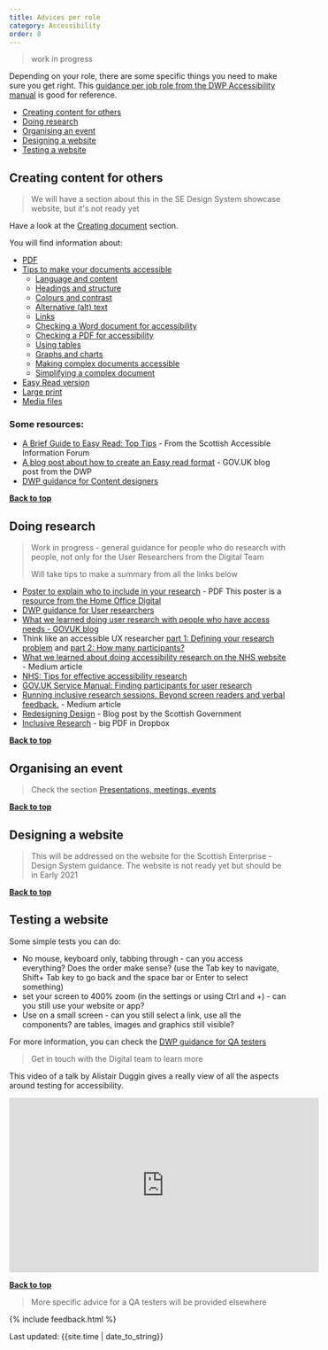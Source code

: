 ```yaml
---
title: Advices per role
category: Accessibility
order: 8
---
```


<blockquote class="red"><p>work in progress</p></blockquote>

Depending on your role, there are some specific things you need to make sure you get right. This [guidance per job role from the DWP Accessibility manual](https://accessibility-manual.dwp.gov.uk/guidance-for-your-job-role) is good for reference.

- [Creating content for others](#creating-content-for-others)
- [Doing research](#doing-research) 
- [Organising an event](#organising-an-event)
- [Designing a website](#designing-a-website)
- [Testing a website](#testing-a-website)

## Creating content for others 

<blockquote class="red"><p>We will have a section about this in the SE Design System showcase website, but it's not ready yet</p></blockquote>

Have a look at the [Creating document](/inclusion/accessibility/document) section.

You will find information about:

- [PDF](/inclusion/accessibility/document#pdf-are-not-recommended)
- [Tips to make your documents accessible](/inclusion/accessibility/document#tips-to-make-your-documents-accessible)
  - [Language and content ](/inclusion/accessibility/document#language-and-content)
  - [Headings and structure](/inclusion/accessibility/document#headings-and-structure)
  - [Colours and contrast](/inclusion/accessibility/document#colours-and-contrast)
  - [Alternative (alt) text](/inclusion/accessibility/document#alternative-alt-text)
  - [Links](/inclusion/accessibility/document#links)
  - [Checking a Word document for accessibility](/inclusion/accessibility/document#checking-a-word-document-for-accessibility)
  - [Checking a PDF for accessibility](/inclusion/accessibility/document#checking-a-pdf-for-accessibility)
  - [Using tables](/inclusion/accessibility/document#using-tables)
  - [Graphs and charts](/inclusion/accessibility/document#graphs-and-charts)
  - [Making complex documents accessible](/inclusion/accessibility/document#making-complex-documents-accessible)
  - [Simplifying a complex document](/inclusion/accessibility/document#simplifying-a-complex-document)
- [Easy Read version](/inclusion/accessibility/document#easy-read-version)
- [Large print](/inclusion/accessibility/document#large-print)
- [Media files](/inclusion/accessibility/document#media-files)

### Some resources:
- [A Brief Guide to Easy Read: Top Tips](http://www.saifscotland.org.uk/information-and-advice/brief-guide-easy-read-documents/brief-guide-easy-read-top-tips/#sthash.P6BlvNot.2F5teQP6.dpbs) - From the Scottish Accessible Information Forum
- [A blog post about how to create an Easy read format](https://accessibility.blog.gov.uk/2019/10/11/how-dwp-used-the-easy-read-format-to-make-its-content-more-accessible/) - GOV.UK blog post from the DWP 
- [DWP guidance for Content designers](https://accessibility-manual.dwp.gov.uk/guidance-for-your-job-role/content-designer)

[**Back to top**]()

## Doing research 

<blockquote class="red"><p>Work in progress - general guidance for people who do research with people, not only for the User Researchers from the Digital Team</p>
  <p>Will take tips to make a summary from all the links below</p>
</blockquote>

- [Poster to explain who to include in your research](/inclusion/accessibility/files/Research-who_to_include_when_.pdf) - PDF
This poster is a [resource from the Home Office Digital](https://github.com/UKHomeOffice/posters/blob/master/accessibility/researching-access-needs/Research-who_to_include_when%3F.pdf)
- [DWP guidance for User researchers](https://accessibility-manual.dwp.gov.uk/guidance-for-your-job-role/user-researcher)
- [What we learned doing user research with people who have access needs - GOVUK blog](https://userresearch.blog.gov.uk/2018/08/09/what-we-learned-doing-user-research-with-people-who-have-access-needs/)
- Think like an accessible UX researcher [part 1: Defining your research problem](https://developer.paciellogroup.com/blog/2019/03/think-like-an-accessible-ux-researcher-part-1-defining-your-research-problem/) and [part 2: How many participants?](https://developer.paciellogroup.com/blog/2019/03/think-like-an-accessible-ux-researcher-part-2/)
- [What we learned about doing accessibility research on the NHS website](https://medium.com/we-are-margot/what-we-learned-about-doing-accessibility-research-on-the-nhs-website-fb9c649943fd) - Medium article
- [NHS: Tips for effective accessibility research](https://digital.nhs.uk/blog/transformation-blog/2019/eight-tips-for-effective-accessibility-research)
- [GOV.UK Service Manual: Finding participants for user research](https://www.gov.uk/service-manual/user-research/find-user-research-participants#recruiting-participants-with-disabilities)
- [Running inclusive research sessions. Beyond screen readers and verbal feedback.](https://medium.com/swlh/running-inclusive-research-sessions-beyond-wheelchairs-and-screen-readers-488362c7103d) - Medium article
- [Redesigning Design](https://blogs.gov.scot/digital/2018/12/17/redesigning-design/) - Blog post by the Scottish Government
- [Inclusive Research](https://www.dropbox.com/s/6iy7waa7lsbvffi/InclusiveResearch%20UCD%20Gathering.pdf?dl=0) - big PDF in Dropbox


[**Back to top**]()

## Organising an event

> Check the section [Presentations, meetings, events](/inclusion/accessibility/presentation-meeting)

[**Back to top**]()

## Designing a website

> This will be addressed on the website for the Scottish Enterprise - Design System guidance. The website is not ready yet but should be in Early 2021

[**Back to top**]()

## Testing a website

Some simple tests you can do:
- No mouse, keyboard only, tabbing through - can you access everything? Does the order make sense? (use the Tab key to navigate, Shift+ Tab key to go back and the space bar or Enter to select something)
- set your screen to 400% zoom (in the settings or using Ctrl and +) - can you still use your website or app?
- Use on a small screen - can you still select a link, use all the components? are tables, images and graphics still visible?

For more information, you can check the [DWP guidance for QA testers](https://accessibility-manual.dwp.gov.uk/guidance-for-your-job-role/qa-tester)

> Get in touch with the Digital team to learn more

This video of a talk by Alistair Duggin gives a really view of all the aspects around testing for accessibility.

<iframe width="560" height="315" title="Accessibility testing: tips to succeed by Alistair Duggin" src="https://www.youtube.com/embed/u1R7QXEzsYw" frameborder="0" allow="accelerometer; autoplay; clipboard-write; encrypted-media; gyroscope; picture-in-picture" allowfullscreen></iframe>

[**Back to top**]()

<blockquote class="red"><p>More specific advice for a QA testers will be provided elsewhere </p></blockquote>


{% include feedback.html %}
<div>Last updated: {{site.time | date_to_string}}</div>
